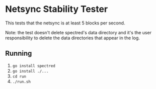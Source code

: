 # Netsync Stability Tester

This tests that the netsync is at least 5 blocks per second.

Note: the test doesn't delete spectred's data directory and it's the
user responsibility to delete the data directories that appear in the
log.

## Running

1. `go install spectred`
2. `go install ./...`
3. `cd run`
4. `./run.sh`
